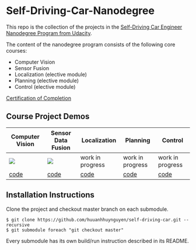# Self-Driving-Car-Nanodegree

This repo is the collection of the projects in the [Self-Driving Car Engineer Nanodegree Program from Udacity](https://www.udacity.com/course/self-driving-car-engineer-nanodegree--nd0013).

The content of the nanodegree program consists of the following core courses:

- Computer Vision
- Sensor Fusion
- Localization (elective module)
- Planning (elective module)
- Control (elective module)

[Certification of Completion](https://graduation.udacity.com/confirm/e/3afb1d66-5bce-11ed-99c8-0fb36c2e7ff8)

## Course Project Demos

| Computer Vision | Sensor Data Fusion      | Localization | Planning | Control |
| --------------- | ----------------------- | -------------- | -----|--- |
| ![](img/cv.gif)  | ![](img/sensor_fusion.gif) | work in progress | work in progress | work in progress  |
| [code](https://github.com/nbkhuong/1-Object-Detection-in-an-Urban-Environment/tree/5dfad20d4f57c7879eb2a0904bb4e212c25dc48c)  | [code](https://github.com/nbkhuong/2-2-Sensor-Fusion-and-Object-Tracking/tree/d6ed372adbe15c8a1019d430c9ad54b6bba3f180)                    | [code](https://github.com/nbkhuong/3-Scan-Matching-Localization/tree/611839efae07cf9f2e7ee40fb800e9a499e42cc1)         |[code](https://github.com/nbkhuong/4-Motion-Planning-and-Decision-Making-for-Autonomous-Vehicles/tree/416135a1e68dc60b7510cf1cab28cc4a1d160c03)|[code](https://github.com/nbkhuong/5-Control-and-Trajectories-Traacking-for-Autonomous-Vehicles/tree/0bb2cab7bd4a84346ccab21d16832bb96512701e) |

## Installation Instructions

Clone the project and checkout master branch on each submodule.

```
$ git clone https://github.com/huuanhhuynguyen/self-driving-car.git --recursive
$ git submodule foreach "git checkout master"
```

Every submodule has its own build/run instruction described in its README.
